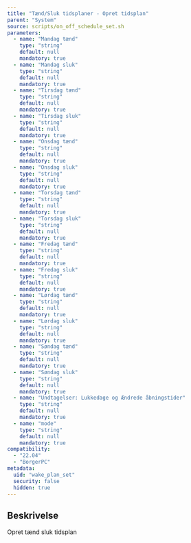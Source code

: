 ```yaml
---
title: "Tænd/Sluk tidsplaner - Opret tidsplan"
parent: "System"
source: scripts/on_off_schedule_set.sh
parameters:
  - name: "Mandag tænd"
    type: "string"
    default: null
    mandatory: true
  - name: "Mandag sluk"
    type: "string"
    default: null
    mandatory: true
  - name: "Tirsdag tænd"
    type: "string"
    default: null
    mandatory: true
  - name: "Tirsdag sluk"
    type: "string"
    default: null
    mandatory: true
  - name: "Onsdag tænd"
    type: "string"
    default: null
    mandatory: true
  - name: "Onsdag sluk"
    type: "string"
    default: null
    mandatory: true
  - name: "Torsdag tænd"
    type: "string"
    default: null
    mandatory: true
  - name: "Torsdag sluk"
    type: "string"
    default: null
    mandatory: true
  - name: "Fredag tænd"
    type: "string"
    default: null
    mandatory: true
  - name: "Fredag sluk"
    type: "string"
    default: null
    mandatory: true
  - name: "Lørdag tænd"
    type: "string"
    default: null
    mandatory: true
  - name: "Lørdag sluk"
    type: "string"
    default: null
    mandatory: true
  - name: "Søndag tænd"
    type: "string"
    default: null
    mandatory: true
  - name: "Søndag sluk"
    type: "string"
    default: null
    mandatory: true
  - name: "Undtagelser: Lukkedage og Ændrede åbningstider"
    type: "string"
    default: null
    mandatory: true
  - name: "mode"
    type: "string"
    default: null
    mandatory: true
compatibility:
  - "22.04"
  - "BorgerPC"
metadata:
  uid: "wake_plan_set"
  security: false
  hidden: true
---
```


## Beskrivelse

Opret tænd sluk tidsplan
